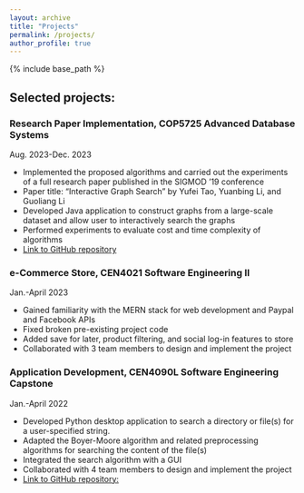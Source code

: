```yaml
---
layout: archive
title: "Projects"
permalink: /projects/
author_profile: true
---
```


{% include base_path %}

## Selected projects: 

### Research Paper Implementation, COP5725 Advanced Database Systems		             
Aug. 2023-Dec. 2023
* Implemented the proposed algorithms and carried out the experiments of a full research paper published in the SIGMOD ’19 conference 
* Paper title: “Interactive Graph Search” by Yufei Tao, Yuanbing Li, and Guoliang Li
* Developed Java application to construct graphs from a large-scale dataset and allow user to interactively search the graphs 
* Performed experiments to evaluate cost and time complexity of algorithms  
* [Link to GitHub repository](https://github.com/jmoorefield/COP5725Project)

### e-Commerce Store, CEN4021 Software Engineering II					
Jan.-April 2023
* Gained familiarity with the MERN stack for web development and Paypal and Facebook APIs 
* Fixed broken pre-existing project code 
* Added save for later, product filtering, and social log-in features to store
* Collaborated with 3 team members to design and implement the project 

### Application Development, CEN4090L Software Engineering Capstone			          
Jan.-April 2022
* Developed Python desktop application to search a directory or file(s) for a user-specified string. 
* Adapted the Boyer-Moore algorithm and related preprocessing algorithms for searching the content of the file(s) 
* Integrated the search algorithm with a GUI
* Collaborated with 4 team members to design and implement the project 
* [Link to GitHub repository:](https://github.com/vz20e/Folder_Search)


